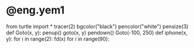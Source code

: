 # @eng.yem1
from turtle import *
tracer(2)
bgcolor("black")
pencolor("white")
pensize(3)
def Goto(x, y):
    penup()
    goto(x, y)
    pendown()
    Goto(-100, 250)
    def iphone(x, y):
        for i in range(2):
            fd(x)
            for i in range(90):
            
